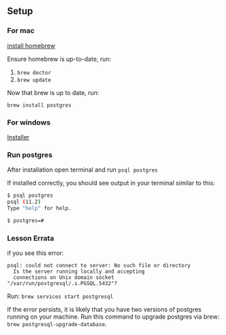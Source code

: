 ## Setup
### For mac 
[install homebrew](https://brew.sh/)

Ensure homebrew is up-to-date, run:
1. `brew doctor`
2. `brew update`

Now that brew is up to date, run:

`brew install postgres`

### For windows
[Installer](https://www.postgresql.org/download/windows/)

### Run postgres
After installation open terminal and run `psql postgres`

If installed correctly, you should see output in your terminal similar to this: 

```bash
$ psql postgres
psql (11.2)
Type "help" for help.

$ postgres=# 
```

### Lesson Errata
if you see this error: 
```text
psql: could not connect to server: No such file or directory
  Is the server running locally and accepting
  connections on Unix domain socket "/var/run/postgresql/.s.PGSQL.5432"?
```

Run: 
`brew services start postgresql`

If the error persists, it is likely that you have two versions of postgres running on your machine. Run this command to upgrade postgres via brew: `brew postgresql-upgrade-database`.
